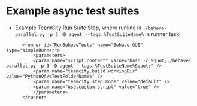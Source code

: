 # Example async test suites

  * Example TeamCity Run Suite Step, where runline is ```./behave-parallel.py -p 3 -D agent --tags %TestSuiteName%``` in runner task:
  
  ```
        <runner id="RunBehaveTests" name="Behave GUI" type="simpleRunner">
            <parameters>
            <param name="script.content" value="bash -c &quot;./behave-parallel.py -p 3 -D agent --tags %TestSuiteName%&quot;" />
            <param name="teamcity.build.workingDir" value="PythonQA/%TestFolderName%" />
            <param name="teamcity.step.mode" value="default" />
            <param name="use.custom.script" value="true" />
            </parameters>
        </runner>
  ```